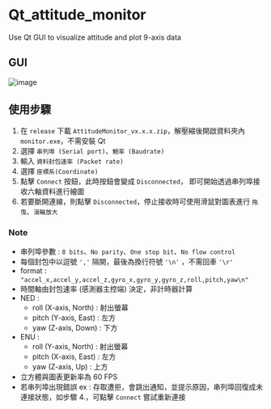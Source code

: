 # Qt_attitude_monitor
Use Qt GUI to visualize attitude and plot 9-axis data

## GUI

![image](https://user-images.githubusercontent.com/86707047/235585595-66f254bb-3553-4211-8283-6ee7abcb648b.png)

## 使用步驟

1. 在 `release` 下載 `AttitudeMonitor_vx.x.x.zip`，解壓縮後開啟資料夾內 `monitor.exe`，不需安裝 Qt
2. 選擇 `串列埠 (Serial port)`、`鮑率 (Baudrate)`
3. 輸入 `資料封包速率 (Packet rate)`
4. 選擇 `座標系(Coordinate)`
5. 點擊 `Connect` 按鈕，此時按鈕會變成 `Disconnected`， 即可開始透過串列埠接收六軸資料進行繪圖
6. 若要斷開連線，則點擊 `Disconnected`，停止接收時可使用滑鼠對圖表進行 `拖曳`、`滾輪放大`

### Note
- 串列埠參數 : `8 bits`、`No parity`、`One stop bit`、`No flow control`
- 每個封包中以逗號 `','` 隔開，最後為換行符號 `'\n'` ，不需回車 `'\r'`
- format : `"accel_x,accel_y,accel_z,gyro_x,gyro_y,gyro_z,roll,pitch,yaw\n"`
- 時間軸由封包速率 (感測器主控端) 決定，非計時器計算
- NED :
  - roll (X-axis, North) : 射出螢幕
  - pitch (Y-axis, East) : 左方
  - yaw (Z-axis, Down) : 下方
- ENU :
  - roll (Y-axis, North) : 射出螢幕
  - pitch (X-axis, East) : 左方
  - yaw (Z-axis, Up) : 上方
- 立方體與圖表更新率為 60 FPS
- 若串列埠出現錯誤 ex : 存取遭拒，會跳出通知，並提示原因，串列埠回復成未連接狀態，如步驟 4.，可點擊 `Connect` 嘗試重新連接
